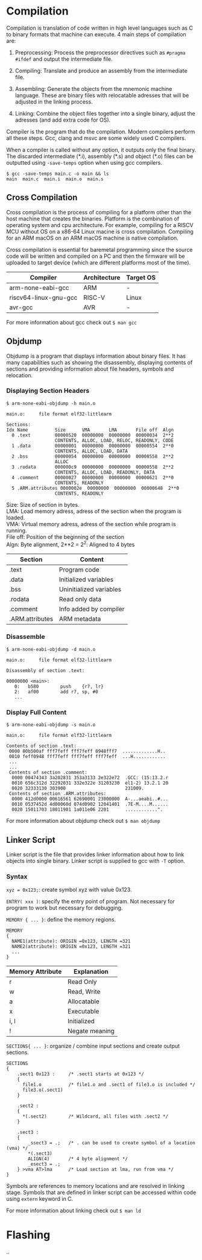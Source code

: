 # Compilation

Compilation is translation of code written in high level languages such as C to
binary formats that machine can execute. 4 main steps of compilation are:

1. Preprocessing:
   Process the preprocessor directives such as `#pragma` `#ifdef` and output the
   intermediate file.

2. Compiling:
   Translate and produce an assembly from the intermediate file.

3. Assembling:
   Generate the objects from the mnemonic machine language. These are binary
   files with relocatable adresses that will be adjusted in the linking process.

4. Linking: Combine the object files together into a single binary, adjust the
   adresses (and add extra code for OS).

Compiler is the program that do the compilation. Modern compilers perform all
these steps. Gcc, clang and msvc are some widely used C compilers.

When a compiler is called without any option, it outputs only the final binary.
The discarded intermediate (\*.i), assembly (\*.s) and object (\*.o) files can
be outputted using `-save-temps` option when using gcc compilers.

```
$ gcc -save-temps main.c -o main && ls
main  main.c  main.i  main.o  main.s
```

## Cross Compilation

Cross compilation is the process of compiling for a platform other than the host
machine that creates the binaries. Platform is the combination of operating
system and cpu architecture. For example, compiling for a RISCV MCU without OS
on a x86-64 Linux macine is cross compilation. Compiling for an ARM macOS on an
ARM macOS machine is native compilation.

Cross compilation is essential for baremetal programming since the source code
will be written and compiled on a PC and then the firmware will be uploaded to
target device (which are different platforms most of the time).

| Compiler              | Architecture | Target OS |
| --------------------- | ------------ | --------- |
| arm-none-eabi-gcc     | ARM          | -         |
| riscv64-linux-gnu-gcc | RISC-V       | Linux     |
| avr-gcc               | AVR          | -         |

For more information about gcc check out `$ man gcc`

## Objdump

Objdump is a program that displays information about binary files.
It has many capabilities such as showing the disassembly, displaying contents of
sections and providing information about file headers, symbols and relocation.

### Displaying Section Headers

```
$ arm-none-eabi-objdump -h main.o

main.o:     file format elf32-littlearm

Sections:
Idx Name          Size      VMA       LMA       File off  Algn
  0 .text         00000520  00000000  00000000  00000034  2**2
                  CONTENTS, ALLOC, LOAD, RELOC, READONLY, CODE
  1 .data         00000001  00000000  00000000  00000554  2**0
                  CONTENTS, ALLOC, LOAD, DATA
  2 .bss          00000054  00000000  00000000  00000558  2**2
                  ALLOC
  3 .rodata       000000c9  00000000  00000000  00000558  2**2
                  CONTENTS, ALLOC, LOAD, READONLY, DATA
  4 .comment      00000027  00000000  00000000  00000621  2**0
                  CONTENTS, READONLY
  5 .ARM.attributes 0000002e  00000000  00000000  00000648  2**0
                  CONTENTS, READONLY
```

Size: Size of section in bytes.  
LMA: Load memory adress, adress of the section when the program is loaded.  
VMA: Virtual memory adress, adress of the section while program is running.  
File off: Position of the beginning of the section  
Algn: Byte alignment, 2\*\*2 = $2^2$: Aligned to 4 bytes  

| Section         | Content                 |
| --------------- | ----------------------- |
| .text           | Program code            |
| .data           | Initialized variables   |
| .bss            | Uninitialized variables |
| .rodata         | Read only data          |
| .comment        | Info added by compiler  |
| .ARM.attributes | ARM metadata            |

### Disassemble

```
$ arm-none-eabi-objdump -d main.o

main.o:     file format elf32-littlearm

Disassembly of section .text:

00000000 <main>:
   0:	b580      	push	{r7, lr}
   2:	af00      	add	r7, sp, #0
   ...
```

### Display Full Content

```
$ arm-none-eabi-objdump -s main.o

main.o:     file format elf32-littlearm

Contents of section .text:
 0000 80b500af fff7feff fff7feff 0948fff7  .............H..
 0010 feff0948 fff7feff fff7feff fff7feff  ...H............
 ...
 ...
 Contents of section .comment:
  0000 00474343 3a202831 353a3133 2e322e72  .GCC: (15:13.2.r
  0010 656c312d 32292031 332e322e 31203230  el1-2) 13.2.1 20
  0020 32333130 303900                      231009.
 Contents of section .ARM.attributes:
  0000 412d0000 00616561 62690001 23000000  A-...aeabi..#...
  0010 0537452d 4d00060d 074d0902 12041401  .7E-M....M......
  0020 15011703 18011901 1a011e06 2201      ............".
```

For more information about objdump check out `$ man objdump`

## Linker Script

Linker script is the file that provides linker information about how to link
objects into single binary. Linker script is supplied to gcc with `-T` option.

### Syntax

`xyz = 0x123;`: create symbol xyz with value 0x123.

`ENTRY( xxx )`: specify the entry point of program. Not necessary for program to
work but necessary for debugging.

`MEMORY { ... }`: define the memory regions.

```ld
MEMORY
{
  NAME1(attribute): ORIGIN =0x123, LENGTH =321
  NAME2(attribute): ORIGIN =0x123, LENGTH =321
  ...
}
```

| Memory Attribute | Explanation    |
| ---------------- | -------------- |
| r                | Read Only      |
| w                | Read, Write    |
| a                | Allocatable    |
| x                | Executable     |
| i, l             | Initialized    |
| !                | Negate meaning |

`SECTIONS{ ... }`: organize / combine input sections and create output sections.

```ld
SECTIONS
{
    .sect1 0x123 :     /* .sect1 starts at 0x123 */
    {
      file1.o          /* file1.o and .sect1 of file3.o is included */
      file3.o(.sect1)
    }
    
    .sect2 :
    {
      *(.sect2)        /* Wildcard, all files with .sect2 */
    }
    
    .sect3 :
    {
        _ssect3 = .;   /* . can be used to create symbol of a location (vma) */
        *(.sect3)
        ALIGN(4)       /* 4 byte alignment */
        _esect3 = .;
    } >vma AT>lma      /* Load section at lma, run from vma */
}
```

Symbols are references to memory locations and are resolved in linking stage. 
Symbols that are defined in linker script can be accessed within code using 
`extern` keyword in C.

For more information about linking check out `$ man ld`


# Flashing

..

